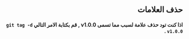 ## <div dir=rtl> حذف العلامات</div>
####  <div dir=rtl>اذا كنت تود حذف علامة لسبب مما تسمى v1.0.0 , قم بكتابة الامر التالي  `git tag -d v1.0.0` .
</div>
